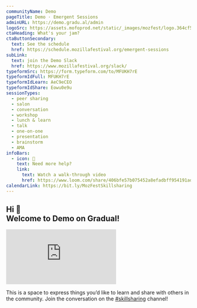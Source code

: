 ```yaml
---
communityName: Demo
pageTitle: Demo · Emergent Sessions
adminURL: https://demo.gradu.al/admin
logoSrc: https://assets.mofoprod.net/static/_images/mozfest/logo.364cf5df72b2.svg
ctaHeading: What's your jam?
ctaButtonSecondary:
  text: See the schedule
  href: https://schedule.mozillafestival.org/emergent-sessions
subLink:
  text: join the Demo Slack
  href: https://www.mozillafestival.org/slack/
typeformSrc: https://form.typeform.com/to/MFUKH7rE
typeformIdFull: MFUKH7rE
typeformIdLearn: AeC9eCEO
typeformIdShare: Eowu0e9u
sessionTypes:
  - peer sharing
  - salon
  - conversation
  - workshop
  - lunch & learn
  - talk
  - one-on-one
  - presentation
  - brainstorm
  - AMA
infoBars:
  - icon: 🤔
    text: Need more help?
    link:
      text: Watch a walk-through video
      href: https://www.loom.com/share/406bfe57b075452a8efadbff954191ad
calendarLink: https://bit.ly/MozFestSkillsharing
---
```


## Hi 👋 <br /> Welcome to Demo on Gradual!

<div class="aspect-w-16 aspect-h-9 my-8">
  <iframe src="https://www.youtube-nocookie.com/embed/Ps4V3qLv6S4" title="YouTube video player" frameborder="0" allow="accelerometer; autoplay; clipboard-write; encrypted-media; gyroscope; picture-in-picture" allowfullscreen></iframe>
</div>

This is a space to express things you’d like to learn and share with others in the community. Join the conversation on the
[#skillsharing](https://app.slack.com/client/T170JCUN6/C01PXSJ9AH0) channel!
